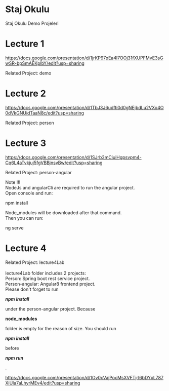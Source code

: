 # Staj Okulu

Staj Okulu Demo Projeleri

# Lecture 1

https://docs.google.com/presentation/d/1jrKP97pEa4l7OOj31fXUPFMvE3sGwSR-bpSmAEKplbY/edit?usp=sharing

Related Project: demo

# Lecture 2

https://docs.google.com/presentation/d/1TbJ3J6udfti0d0gNEjbdLu2VXo4O0dVkGNUidTaaN8c/edit?usp=sharing

Related Project: person

# Lecture 3

https://docs.google.com/presentation/d/1SJrb3mCiuiHgpsvpm4-Cq6L4aTvkjuj5fgVBBjnsvBw/edit?usp=sharing

Related Project: person-angular

Note !!!<br/>
NodeJs and angularCli are required to run the angular project.<br/>
Open console and run:<br/>

  npm install<br/>

Node_modules will be downloaded after that command.<br/>
Then you can run:<br/>

  ng serve<br/>
  
  
# Lecture 4

Related Project: lecture4Lab<br/>
<br/>
lecture4Lab folder includes 2 projects:<br/>
Person: Spring boot rest service project.<br/>
Person-angular: Angular8 frontend project.<br/>
Please don't forget to run <p><i><b>npm install</b></i></p> under the person-angular project. Because <p><b>node_modules</b></p> folder is empty for the reason of size. 
You should run <p><i><b>npm install</b></i></p> before <p><i><b>npm run</b></i></p>.

https://docs.google.com/presentation/d/1Ov0cVajPocMsXVFTjrI6bDYxL787XiUla7aLhyrMEv4/edit?usp=sharing 



